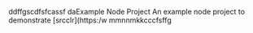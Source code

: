 ddffgscdfsfcassf  daExample Node Project
An example node project to demonstrate [srcclr](https:/w
mmnnmkkcccfsffg
